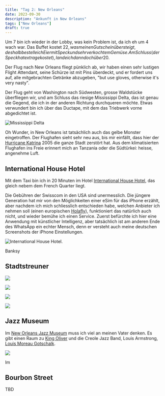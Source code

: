 ```yaml
---
title: "Tag 2: New Orleans"
date: 2023-09-30
description: "Ankunft in New Orleans"
tags: ["New Orleans"]
draft: true
---
```


Um 7 bin ich wieder in der Lobby, was kein Problem ist, da ich eh um 4 wach war. Das Buffet kostet 22$, was meinen Gutschein übersteigt, deshalb bestelle ich Eier mit Speck und sehr verkochtem Gemüse. Am Schluss (der Speck hat extra gekostet), lande ich dann doch über 20$. 

Der Flug nach New Orleans fliegt pünklich ab, wir haben einen sehr lustigen Flight Attendant, seine Schürze ist mit Pins überdeckt, und er fordert uns auf, alle mitgebrachten Getränke abzugeben, "but use gloves, otherwise it's very nasty".

Der Flug geht von Washington nach Südwesten, grosse Waldstücke überfliegen wir, und am Schluss das riesige Mississippi Delta, das ist genau die Gegend, die ich in der anderen Richtung durchqueren möchte. Etwas verwundert bin ich über das Ductape, mit dem das Triebwerk vorne abgedichtet ist.

![Mississippi Delta](/images/IMG_0273.jpeg)

Oh Wunder, in New Orleans ist tatsächlich auch das gelbe Monster eingetroffen. Der Flughafen sieht sehr neu aus, bis mir einfällt, dass hier der [Hurricane Katrina](https://en.wikipedia.org/wiki/Hurricane_Katrina) 2005 die ganze Stadt zerstört hat. Aus dem klimatisierten Flughafen ins Freie erinnert mich an Tanzania oder die Südtürkei: heisse, angenehme Luft. 


## International House Hotel

Mit dem Taxi bin ich in 20 Minuten im Hotel [International House Hotel](https://www.ihhotel.com), das gleich nebem dem French Quarter liegt.

Die Gebühren der Swisscom in den USA sind unermesslich. Die jüngere Generation hat mir von den Möglichkeiten einer eSim für das iPhone erzählt, aber nachdem ich mich schliesslich entschieden habe, welchen Anbieter ich nehmen soll (einen europischen [Holafly](https://esim.holafly.com)), funktioniert das natürlich auch nicht, und wieder bemühe ich einen Service. Zuerst befürchte ich hier eine Anwendung mit künstlicher Intelligenz, aber tatsächlich ist am anderen Ende des WhatsApp ein echter Mensch, denn er versteht auch meine deutschen Screenshots der iPhone Einstellungen.

![International House Hotel](/images/IMG_0274.jpeg).

Banksy

## Stadtstreuner

![](/images/IMG_0284.jpeg)

![](/images/IMG_0292.jpeg)

![](/images/IMG_0294.jpeg)

![](/images/IMG_0313.jpeg)

## Jazz Museum

Im [New Orleans Jazz Museum](https://nolajazzmuseum.org) muss ich viel an meinen Vater denken. Es gibt einen Raum zu [King Oliver](https://en.wikipedia.org/wiki/King_Oliver) und die Creole Jazz Band, Louis Armstrong, [Louis Moreau Gotschalk](https://en.wikipedia.org/wiki/Louis_Moreau_Gottschalk).


![](/images/IMG_0320.jpeg)

Im 

## Bourbon Street

TBD


